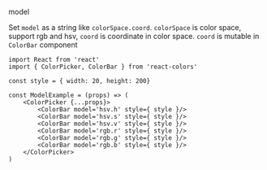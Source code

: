 model 

Set `model` as a string like `colorSpace.coord`. `colorSpace` is color space, support rgb and hsv, `coord` is coordinate in color space. `coord` is mutable in `ColorBar` component


```
import React from 'react'
import { ColorPicker, ColorBar } from 'react-colors' 

const style = { width: 20, height: 200}

const ModelExample = (props) => (
	<ColorPicker {...props}>
		<ColorBar model='hsv.h' style={ style }/>
		<ColorBar model='hsv.s' style={ style }/>
		<ColorBar model='hsv.v' style={ style }/>
		<ColorBar model='rgb.r' style={ style }/>
		<ColorBar model='rgb.g' style={ style }/>
		<ColorBar model='rgb.b' style={ style }/>
	</ColorPicker>
)
```



